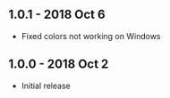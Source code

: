 ## 1.0.1 - 2018 Oct 6
- Fixed colors not working on Windows

## 1.0.0 - 2018 Oct 2
- Initial release